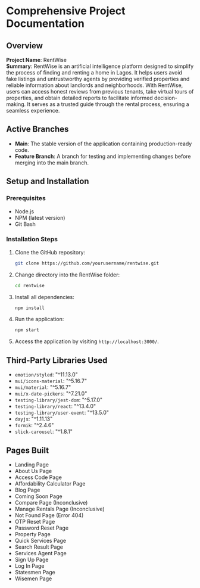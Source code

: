 

# Comprehensive Project Documentation

## Overview

**Project Name**: RentWise  
**Summary**: RentWise is an artificial intelligence platform designed to simplify the process of finding and renting a home in Lagos. It helps users avoid fake listings and untrustworthy agents by providing verified properties and reliable information about landlords and neighborhoods. With RentWise, users can access honest reviews from previous tenants, take virtual tours of properties, and obtain detailed reports to facilitate informed decision-making. It serves as a trusted guide through the rental process, ensuring a seamless experience.

## Active Branches

- **Main**: The stable version of the application containing production-ready code.
- **Feature Branch**: A branch for testing and implementing changes before merging into the main branch.

## Setup and Installation

### Prerequisites
- Node.js
- NPM (latest version)
- Git Bash

### Installation Steps
1. Clone the GitHub repository:
   ```bash
   git clone https://github.com/yourusername/rentwise.git
   ```
2. Change directory into the RentWise folder:
   ```bash
   cd rentwise
   ```
3. Install all dependencies:
   ```bash
   npm install
   ```
4. Run the application:
   ```bash
   npm start
   ```
5. Access the application by visiting `http://localhost:3000/`.

## Third-Party Libraries Used
- `emotion/styled`: "^11.13.0"
- `mui/icons-material`: "^5.16.7"
- `mui/material`: "^5.16.7"
- `mui/x-date-pickers`: "^7.21.0"
- `testing-library/jest-dom`: "^5.17.0"
- `testing-library/react`: "^13.4.0"
- `testing-library/user-event`: "^13.5.0"
- `dayjs`: "^1.11.13"
- `formik`: "^2.4.6"
- `slick-carousel`: "^1.8.1"

## Pages Built
- Landing Page
- About Us Page
- Access Code Page
- Affordability Calculator Page
- Blog Page
- Coming Soon Page
- Compare Page (Inconclusive)
- Manage Rentals Page (Inconclusive)
- Not Found Page (Error 404)
- OTP Reset Page
- Password Reset Page
- Property Page
- Quick Services Page
- Search Result Page
- Services Agent Page
- Sign Up Page
- Log In Page
- Statesmen Page
- Wisemen Page

